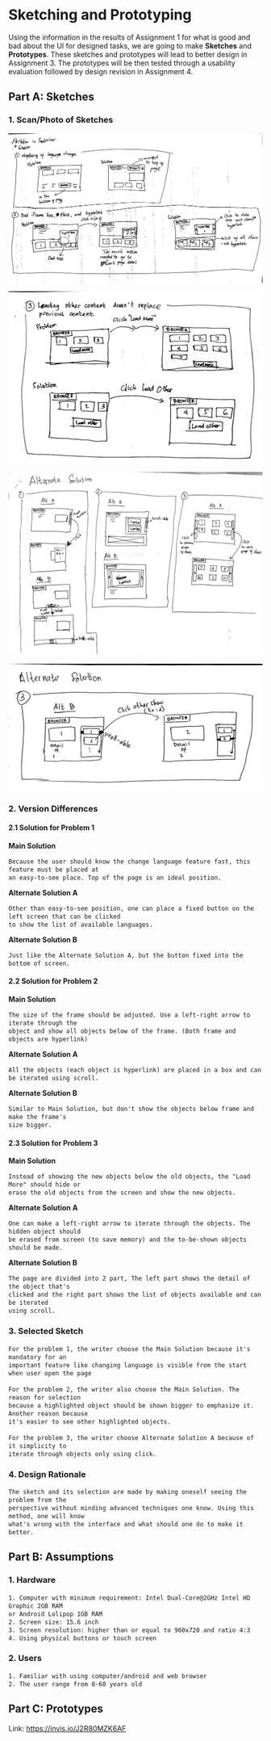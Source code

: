 # Sketching and Prototyping
Using the information in the results of Assignment 1 for what is good and bad about the UI for designed tasks, we are going to make **Sketches** and **Prototypes**. These sketches and prototypes will lead to better design in Assignment 3. The prototypes will be then tested through a usability evaluation followed by design revision in Assignment 4.

## Part A: Sketches

### 1. Scan/Photo of Sketches

![part1](/img/p1.jpg)

![part2](/img/p2.jpg)

![part3](/img/p3.jpg)

![part4](/img/p4.jpg)

### 2. Version Differences
#### 2.1 Solution for Problem 1
**Main Solution**
```
Because the user should know the change language feature fast, this feature must be placed at
an easy-to-see place. Top of the page is an ideal position.
```
**Alternate Solution A**
```
Other than easy-to-see position, one can place a fixed button on the left screen that can be clicked
to show the list of available languages.
```
**Alternate Solution B**
```
Just like the Alternate Solution A, but the button fixed into the bottom of screen.
```
#### 2.2 Solution for Problem 2
**Main Solution**
```
The size of the frame should be adjusted. Use a left-right arrow to iterate through the
object and show all objects below of the frame. (Both frame and objects are hyperlink) 
```
**Alternate Solution A**
```
All the objects (each object is hyperlink) are placed in a box and can be iterated using scroll.
```
**Alternate Solution B**
```
Similar to Main Solution, but don't show the objects below frame and make the frame's
size bigger.
```
#### 2.3 Solution for Problem 3
**Main Solution**
```
Instead of showing the new objects below the old objects, the "Load More" should hide or
erase the old objects from the screen and show the new objects.
```
**Alternate Solution A**
```
One can make a left-right arrow to iterate through the objects. The hidden object should
be erased from screen (to save memory) and the to-be-shown objects should be made.
```
**Alternate Solution B**
```
The page are divided into 2 part, The left part shows the detail of the object that's
clicked and the right part shows the list of objects available and can be iterated 
using scroll.
```

### 3. Selected Sketch
```
For the problem 1, the writer choose the Main Solution because it's mandatory for an
important feature like changing language is visible from the start when user open the page

For the problem 2, the writer also choose the Main Solution. The reason for selection
because a highlighted object should be shown bigger to emphasize it. Another reason because
it's easier to see other highlighted objects.

For the problem 3, the writer choose Alternate Solution A because of it simplicity to
iterate through objects only using click.
```

### 4. Design Rationale
```
The sketch and its selection are made by making oneself seeing the problem from the
perspective without minding advanced techniques one know. Using this method, one will know
what's wrong with the interface and what should one do to make it better.
```

## Part B: Assumptions
### 1. Hardware
```
1. Computer with minimum requirement: Intel Dual-Core@2GHz Intel HD Graphic 2GB RAM
or Android Lolipop 1GB RAM
2. Screen size: 15.6 inch
3. Screen resolution: higher than or equal to 960x720 and ratio 4:3
4. Using physical buttons or touch screen
```

### 2. Users
```
1. Familiar with using computer/android and web browser
2. The user range from 8-60 years old
```

## Part C: Prototypes
Link: https://invis.io/J2R80MZK6AF
